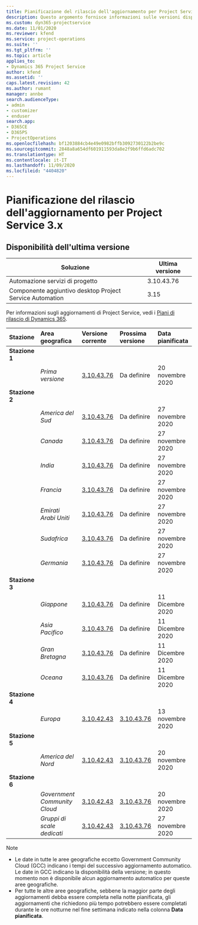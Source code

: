 ```yaml
---
title: Pianificazione del rilascio dell'aggiornamento per Project Service 3.x
description: Questo argomento fornisce informazioni sulle versioni disponibili e future di Dynamics 365 Project Service Automation.
ms.custom: dyn365-projectservice
ms.date: 11/01/2020
ms.reviewer: kfend
ms.service: project-operations
ms.suite: ''
ms.tgt_pltfrm: ''
ms.topic: article
applies_to:
- Dynamics 365 Project Service
author: kfend
ms.assetid: ''
caps.latest.revision: 42
ms.author: rumant
manager: annbe
search.audienceType:
- admin
- customizer
- enduser
search.app:
- D365CE
- D365PS
- ProjectOperations
ms.openlocfilehash: bf1203884cb4e49e0982bffb3092730122b2be9c
ms.sourcegitcommit: 2848a8a654df601911593da8e2f9b6ffd6adc702
ms.translationtype: HT
ms.contentlocale: it-IT
ms.lasthandoff: 11/09/2020
ms.locfileid: "4404820"
---
```

# <a name="update-release-schedule-for-project-service-3x"></a>Pianificazione del rilascio dell'aggiornamento per Project Service 3.x

## <a name="latest-version-availability"></a>Disponibilità dell'ultima versione

| Soluzione  | Ultima versione |
|-------|----|
| Automazione servizi di progetto    | 3.10.43.76 |
| Componente aggiuntivo desktop Project Service Automation                | 3.15          |

Per informazioni sugli aggiornamenti di Project Service, vedi i [Piani di rilascio di Dynamics 365](https://docs.microsoft.com/dynamics365/release-plans/). 

| Stazione  | Area geografica | Versione corrente | Prossima versione |  Data pianificata
| :---   | :---   | :---   | :---   |:---   |         
|<strong>Stazione 1</strong> | |  |  | |
| | <i>Prima versione</i> | [3.10.43.76](whats-new-ur-25.md) | Da definire | 20 novembre 2020
|<strong>Stazione 2</strong> | |  |  | |
| | <i>America del Sud</i> | [3.10.43.76](whats-new-ur-25.md) | Da definire | 27 novembre 2020
| | <i>Canada</i> | [3.10.43.76](whats-new-ur-25.md) | Da definire | 27 novembre 2020 
| | <i>India</i> | [3.10.43.76](whats-new-ur-25.md) | Da definire | 27 novembre 2020
| | <i>Francia</i> | [3.10.43.76](whats-new-ur-25.md) | Da definire | 27 novembre 2020
| | <i>Emirati Arabi Uniti</i> | [3.10.43.76](whats-new-ur-25.md) | Da definire | 27 novembre 2020
| | <i>Sudafrica</i> | [3.10.43.76](whats-new-ur-25.md) | Da definire | 27 novembre 2020
| | <i>Germania</i> | [3.10.43.76](whats-new-ur-25.md) | Da definire | 27 novembre 2020
|<strong>Stazione 3</strong> | |  |  | |
| | <i>Giappone</i> | [3.10.43.76](whats-new-ur-25.md) | Da definire | 11 Dicembre 2020
| | <i>Asia Pacifico</i> | [3.10.43.76](whats-new-ur-25.md) | Da definire | 11 Dicembre 2020
| | <i>Gran Bretagna</i> | [3.10.43.76](whats-new-ur-25.md) | Da definire | 11 Dicembre 2020
| | <i>Oceana</i> | [3.10.43.76](whats-new-ur-25.md) | Da definire | 11 Dicembre 2020
|<strong>Stazione 4</strong> | |  |  | |
| | <i>Europa</i> |[3.10.42.43](whats-new-ur-24.md) | [3.10.43.76](whats-new-ur-25.md) | 13 novembre 2020
|<strong>Stazione 5</strong> | |  |  | |
| | <i>America del Nord</i> |[3.10.42.43](whats-new-ur-24.md) | [3.10.43.76](whats-new-ur-25.md) | 20 novembre 2020
|<strong>Stazione 6</strong> | |  |  | |
| | <i>Government Community Cloud</i> |[3.10.42.43](whats-new-ur-24.md) | [3.10.43.76](whats-new-ur-25.md) | 20 novembre 2020
| | <i>Gruppi di scale dedicati</i> |[3.10.42.43](whats-new-ur-24.md) | [3.10.43.76](whats-new-ur-25.md) | 27 novembre 2020

>[!Note]
> - Le date in tutte le aree geografiche eccetto Government Community Cloud (GCC) indicano i tempi del successivo aggiornamento automatico. Le date in GCC indicano la disponibilità della versione; in questo momento non è disponibile alcun aggiornamento automatico per queste aree geografiche.
> - Per tutte le altre aree geografiche, sebbene la maggior parte degli aggiornamenti debba essere completa nella notte pianificata, gli aggiornamenti che richiedono più tempo potrebbero essere completati durante le ore notturne nel fine settimana indicato nella colonna **Data pianificata**.
